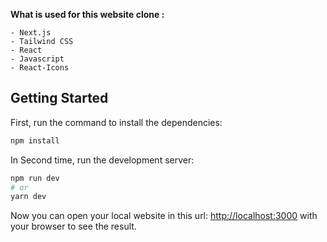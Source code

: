 **What is used for this website clone :**

    - Next.js
    - Tailwind CSS
    - React
    - Javascript
    - React-Icons

## Getting Started

First, run the command to install the dependencies:

```bash
npm install
```

In Second time, run the development server:

```bash
npm run dev
# or
yarn dev
```

Now you can open your local website in this url: [http://localhost:3000](http://localhost:3000) with your browser to see the result.
